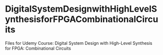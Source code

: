 # DigitalSystemDesignwithHighLevelSynthesisforFPGACombinationalCircuits
 Files for Udemy Course: Digital System Design with High-Level Synthesis for FPGA: Combinational Circuits
